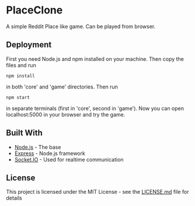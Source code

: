 # PlaceClone

A simple Reddit Place like game. Can be played from browser.

## Deployment
First you need Node.js and npm installed on your machine. Then copy the files and run

```
npm install
```
in both 'core' and 'game' directories. Then run 

```
npm start
```
in separate terminals (first in 'core', second in 'game'). Now you can open localhost:5000 in your browser and try the game.

## Built With

* [Node.js](https://nodejs.org/) - The base
* [Express](http://expressjs.com/) - Node.js framework
* [Socket.IO](https://socket.io/) - Used for realtime communication

## License

This project is licensed under the MIT License - see the [LICENSE.md](LICENSE.md) file for details
